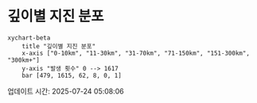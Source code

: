 # 깊이별 지진 분포

```mermaid
xychart-beta
    title "깊이별 지진 분포"
    x-axis ["0-10km", "11-30km", "31-70km", "71-150km", "151-300km", "300km+"]
    y-axis "발생 횟수" 0 --> 1617
    bar [479, 1615, 62, 8, 0, 1]
```

업데이트 시간: 2025-07-24 05:08:06
